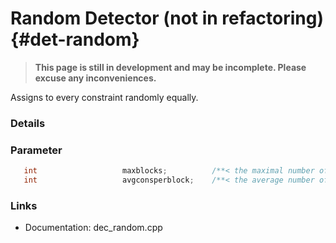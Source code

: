 # Random Detector (not in refactoring) {#det-random}
> **This page is still in development and may be incomplete. Please excuse any inconveniences.**

Assigns to every constraint randomly equally.

### Details

### Parameter
```c++
   int                   maxblocks;          /**< the maximal number of blocks, -1 defaults to nconss/maxconsperblock */
   int                   avgconsperblock;    /**< the average number of constraints per block */
```


### Links
 * Documentation: dec_random.cpp
